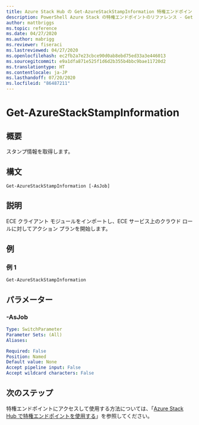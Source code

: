 ```yaml
---
title: Azure Stack Hub の Get-AzureStackStampInformation 特権エンドポイント
description: PowerShell Azure Stack の特権エンドポイントのリファレンス - Get-AzureStackStampInformation
author: mattbriggs
ms.topic: reference
ms.date: 04/27/2020
ms.author: mabrigg
ms.reviewer: fiseraci
ms.lastreviewed: 04/27/2020
ms.openlocfilehash: ec2fb2a7e23cbce90d0ab8ebd75ed33a3e446013
ms.sourcegitcommit: e9a1dfa871e525f1d6d2b355b4bbc9bae11720d2
ms.translationtype: HT
ms.contentlocale: ja-JP
ms.lasthandoff: 07/20/2020
ms.locfileid: "86487211"
---
```

# <a name="get-azurestackstampinformation"></a>Get-AzureStackStampInformation

## <a name="synopsis"></a>概要
スタンプ情報を取得します。

## <a name="syntax"></a>構文

```
Get-AzureStackStampInformation [-AsJob]
```

## <a name="description"></a>説明
ECE クライアント モジュールをインポートし、ECE サービス上のクラウド ロールに対してアクション プランを開始します。

## <a name="examples"></a>例

### <a name="example-1"></a>例 1
```
Get-AzureStackStampInformation
```

## <a name="parameters"></a>パラメーター

### <a name="-asjob"></a>-AsJob


```yaml
Type: SwitchParameter
Parameter Sets: (All)
Aliases:

Required: False
Position: Named
Default value: None
Accept pipeline input: False
Accept wildcard characters: False
```


## <a name="next-steps"></a>次のステップ

特権エンドポイントにアクセスして使用する方法については、「[Azure Stack Hub で特権エンドポイントを使用する](../../operator/azure-stack-privileged-endpoint.md)」を参照してください。
